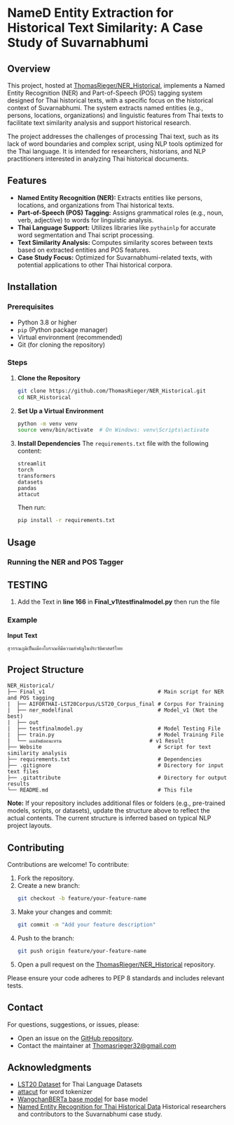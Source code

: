 # NameD Entity Extraction for Historical Text Similarity: A Case Study of Suvarnabhumi

## Overview
This project, hosted at [ThomasRieger/NER_Historical](https://github.com/ThomasRieger/NER_Historical), implements a Named Entity Recognition (NER) and Part-of-Speech (POS) tagging system designed for Thai historical texts, with a specific focus on the historical context of Suvarnabhumi. The system extracts named entities (e.g., persons, locations, organizations) and linguistic features from Thai texts to facilitate text similarity analysis and support historical research.

The project addresses the challenges of processing Thai text, such as its lack of word boundaries and complex script, using NLP tools optimized for the Thai language. It is intended for researchers, historians, and NLP practitioners interested in analyzing Thai historical documents.

## Features
- **Named Entity Recognition (NER):** Extracts entities like persons, locations, and organizations from Thai historical texts.
- **Part-of-Speech (POS) Tagging:** Assigns grammatical roles (e.g., noun, verb, adjective) to words for linguistic analysis.
- **Thai Language Support:** Utilizes libraries like `pythainlp` for accurate word segmentation and Thai script processing.
- **Text Similarity Analysis:** Computes similarity scores between texts based on extracted entities and POS features.
- **Case Study Focus:** Optimized for Suvarnabhumi-related texts, with potential applications to other Thai historical corpora.

## Installation

### Prerequisites
- Python 3.8 or higher
- `pip` (Python package manager)
- Virtual environment (recommended)
- Git (for cloning the repository)

### Steps
1. **Clone the Repository**
   ```bash
   git clone https://github.com/ThomasRieger/NER_Historical.git
   cd NER_Historical
   ```

2. **Set Up a Virtual Environment**
   ```bash
   python -m venv venv
   source venv/bin/activate  # On Windows: venv\Scripts\activate
   ```

3. **Install Dependencies**
   The `requirements.txt` file with the following content:
   ```
   streamlit
   torch
   transformers
   datasets
   pandas
   attacut
   ```
   Then run:
   ```bash
   pip install -r requirements.txt
   ```

## Usage

### Running the NER and POS Tagger

## TESTING
1. Add the Text in **line 166** in **Final_v1\testfinalmodel.py** then run the file

### Example
**Input Text**
```
สุวรรณภูมิเป็นเมืองโบราณที่มีความสำคัญในประวัติศาสตร์ไทย
```

## Project Structure
```
NER_Historical/
├── Final_v1                                    # Main script for NER and POS tagging
|  ├── AIFORTHAI-LST20Corpus/LST20_Corpus_final # Corpus For Training
|  ├── ner_modelfinal                           # Model_v1 (Not the best)
|  ├── out                                      
|  ├── testfinalmodel.py                        # Model Testing File
|  ├── train.py                                 # Model Training File
|  └── ผลลัพธ์ตอนเทรน                            # v1 Result
├── Website                                     # Script for text similarity analysis
├── requirements.txt                            # Dependencies
├── .gitignore                                  # Directory for input text files
├── .gitattribute                               # Directory for output results
└── README.md                                   # This file
```

**Note:** If your repository includes additional files or folders (e.g., pre-trained models, scripts, or datasets), update the structure above to reflect the actual contents. The current structure is inferred based on typical NLP project layouts.

## Contributing
Contributions are welcome! To contribute:
1. Fork the repository.
2. Create a new branch:
   ```bash
   git checkout -b feature/your-feature-name
   ```
3. Make your changes and commit:
   ```bash
   git commit -m "Add your feature description"
   ```
4. Push to the branch:
   ```bash
   git push origin feature/your-feature-name
   ```
5. Open a pull request on the [ThomasRieger/NER_Historical](https://github.com/ThomasRieger/NER_Historical) repository.

Please ensure your code adheres to PEP 8 standards and includes relevant tests.

## Contact
For questions, suggestions, or issues, please:
- Open an issue on the [GitHub repository](https://github.com/ThomasRieger/NER_Historical).
- Contact the maintainer at [Thomasrieger32@gmail.com](mailto:Thomasrieger32@gmail.com)

## Acknowledgments
- [LST20 Dataset](https://huggingface.co/datasets/lst-nectec/lst20) for Thai Language Datasets
- [attacut](https://github.com/PyThaiNLP/attacut) for word tokenizer
- [WangchanBERTa base model](https://huggingface.co/airesearch/wangchanberta-base-att-spm-uncased) for base model
- [Named Entity Recognition for Thai Historical Data](https://ieeexplore.ieee.org/document/10613644) Historical researchers and contributors to the Suvarnabhumi case study.